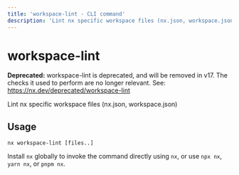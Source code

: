 ```yaml
---
title: 'workspace-lint - CLI command'
description: 'Lint nx specific workspace files (nx.json, workspace.json)'
---
```


# workspace-lint

**Deprecated:** workspace-lint is deprecated, and will be removed in v17. The checks it used to perform are no longer relevant. See: https://nx.dev/deprecated/workspace-lint

Lint nx specific workspace files (nx.json, workspace.json)

## Usage

```shell
nx workspace-lint [files..]
```

Install `nx` globally to invoke the command directly using `nx`, or use `npx nx`, `yarn nx`, or `pnpm nx`.
